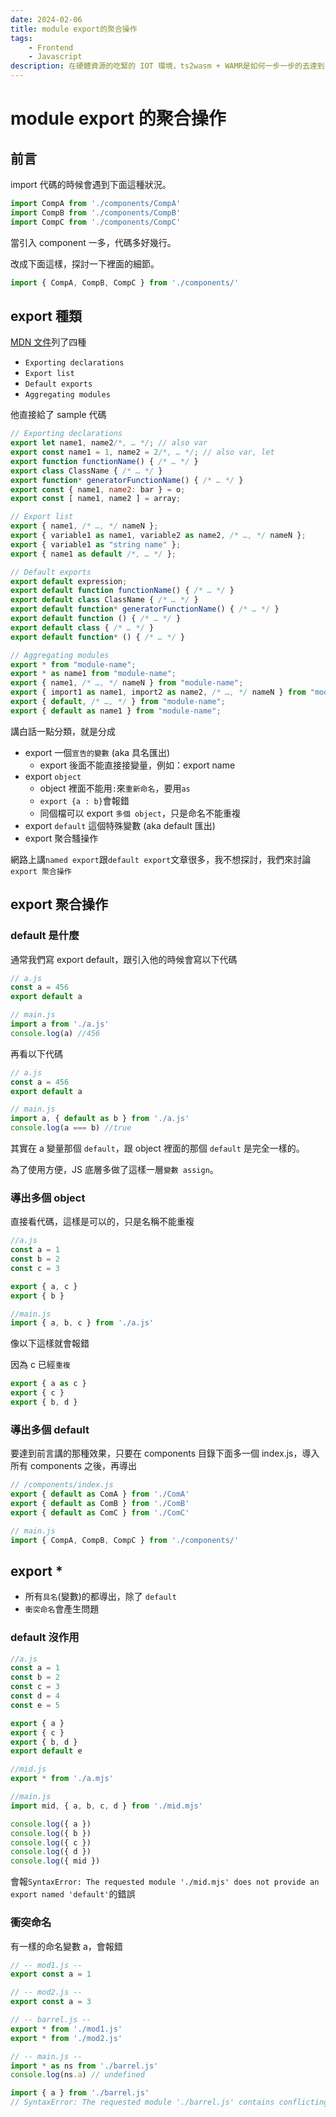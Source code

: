 ```yaml
---
date: 2024-02-06
title: module export的聚合操作
tags:
    - Frontend
    - Javascript
description: 在硬體資源的吃緊的 IOT 環境，ts2wasm + WAMR是如何一步一步的去達到，不放棄前端豐富的生態還有開發效率，並達到超過golang的效能...
---
```


# module export 的聚合操作

## 前言

import 代碼的時候會遇到下面這種狀況。

```jsx
import CompA from './components/CompA'
import CompB from './components/CompB'
import CompC from './components/CompC'
```

當引入 component 一多，代碼多好幾行。

改成下面這樣，探討一下裡面的細節。

```jsx
import { CompA, CompB, CompC } from './components/'
```

## export 種類

[MDN 文件](https://developer.mozilla.org/en-US/docs/Web/JavaScript/Reference/Statements/export#examples)列了四種

-   `Exporting declarations`
-   `Export list`
-   `Default exports`
-   `Aggregating modules`

他直接給了 sample 代碼

```js
// Exporting declarations
export let name1, name2/*, … */; // also var
export const name1 = 1, name2 = 2/*, … */; // also var, let
export function functionName() { /* … */ }
export class ClassName { /* … */ }
export function* generatorFunctionName() { /* … */ }
export const { name1, name2: bar } = o;
export const [ name1, name2 ] = array;

// Export list
export { name1, /* …, */ nameN };
export { variable1 as name1, variable2 as name2, /* …, */ nameN };
export { variable1 as "string name" };
export { name1 as default /*, … */ };

// Default exports
export default expression;
export default function functionName() { /* … */ }
export default class ClassName { /* … */ }
export default function* generatorFunctionName() { /* … */ }
export default function () { /* … */ }
export default class { /* … */ }
export default function* () { /* … */ }

// Aggregating modules
export * from "module-name";
export * as name1 from "module-name";
export { name1, /* …, */ nameN } from "module-name";
export { import1 as name1, import2 as name2, /* …, */ nameN } from "module-name";
export { default, /* …, */ } from "module-name";
export { default as name1 } from "module-name";
```

講白話一點分類，就是分成

-   export 一個`宣告的變數` (aka 具名匯出)
    -   export 後面不能直接接變量，例如：export name
-   export `object`
    -   object 裡面不能用`:`來`重新命名`，要用`as`
    -   `export {a : b}`會報錯
    -   同個檔可以 export `多個 object`，只是命名不能重複
-   export `default` 這個特殊變數 (aka default 匯出)
-   export 聚合騷操作

網路上講`named export`跟`default export`文章很多，我不想探討，我們來討論`export 聚合操作`

## export 聚合操作

### default 是什麼

通常我們寫 export default，跟引入他的時候會寫以下代碼

```js
// a.js
const a = 456
export default a

// main.js
import a from './a.js'
console.log(a) //456
```

再看以下代碼

```js
// a.js
const a = 456
export default a

// main.js
import a, { default as b } from './a.js'
console.log(a === b) //true
```

其實在 a 變量那個 `default`，跟 object 裡面的那個 `default` 是完全一樣的。

為了使用方便，JS 底層多做了這樣一層`變數 assign`。

### 導出多個 object

直接看代碼，這樣是可以的，只是名稱不能重複

```js
//a.js
const a = 1
const b = 2
const c = 3

export { a, c }
export { b }

//main.js
import { a, b, c } from './a.js'
```

像以下這樣就會報錯

因為 c 已經`重複`

```js
export { a as c }
export { c }
export { b, d }
```

### 導出多個 default

要達到前言講的那種效果，只要在 components 目錄下面多一個 index.js，導入所有 components 之後，再導出

```js
// /components/index.js
export { default as ComA } from './ComA'
export { default as ComB } from './ComB'
export { default as ComC } from './ComC'

// main.js
import { CompA, CompB, CompC } from './components/'
```

## export \*

-   所有`具名`(變數)的都導出，除了 `default`
-   `衝突命名`會產生問題

### default 沒作用

```js
//a.js
const a = 1
const b = 2
const c = 3
const d = 4
const e = 5

export { a }
export { c }
export { b, d }
export default e

//mid.js
export * from './a.mjs'

//main.js
import mid, { a, b, c, d } from './mid.mjs'

console.log({ a })
console.log({ b })
console.log({ c })
console.log({ d })
console.log({ mid })
```

會報`SyntaxError: The requested module './mid.mjs' does not provide an export named 'default'`的錯誤

### 衝突命名

有一樣的命名變數 a，會報錯

```js
// -- mod1.js --
export const a = 1

// -- mod2.js --
export const a = 3

// -- barrel.js --
export * from './mod1.js'
export * from './mod2.js'

// -- main.js --
import * as ns from './barrel.js'
console.log(ns.a) // undefined
```

```js
import { a } from './barrel.js'
// SyntaxError: The requested module './barrel.js' contains conflicting star exports for name 'a'
```

<Comment />
